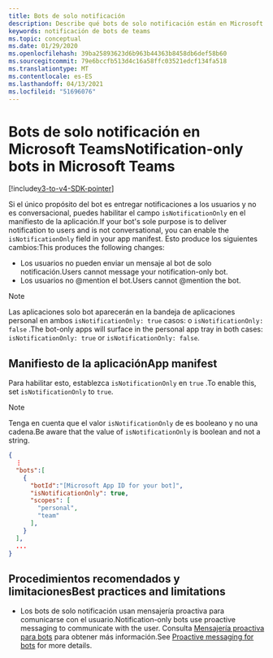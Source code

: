 ```yaml
---
title: Bots de solo notificación
description: Describe qué bots de solo notificación están en Microsoft Teams
keywords: notificación de bots de teams
ms.topic: conceptual
ms.date: 01/29/2020
ms.openlocfilehash: 39ba25893623d6b963b44363b8458db6def58b60
ms.sourcegitcommit: 79e6bccfb513d4c16a58ffc03521edcf134fa518
ms.translationtype: MT
ms.contentlocale: es-ES
ms.lasthandoff: 04/13/2021
ms.locfileid: "51696076"
---
```

# <a name="notification-only-bots-in-microsoft-teams"></a><span data-ttu-id="9d156-104">Bots de solo notificación en Microsoft Teams</span><span class="sxs-lookup"><span data-stu-id="9d156-104">Notification-only bots in Microsoft Teams</span></span>

[!include[v3-to-v4-SDK-pointer](~/includes/v3-to-v4-pointer-bots.md)]

<span data-ttu-id="9d156-105">Si el único propósito del bot es entregar notificaciones a los usuarios y no es conversacional, puedes habilitar el campo `isNotificationOnly` en el manifiesto de la aplicación.</span><span class="sxs-lookup"><span data-stu-id="9d156-105">If your bot's sole purpose is to deliver notification to users and is not conversational, you can enable the `isNotificationOnly` field in your app manifest.</span></span> <span data-ttu-id="9d156-106">Esto produce los siguientes cambios:</span><span class="sxs-lookup"><span data-stu-id="9d156-106">This produces the following changes:</span></span>

* <span data-ttu-id="9d156-107">Los usuarios no pueden enviar un mensaje al bot de solo notificación.</span><span class="sxs-lookup"><span data-stu-id="9d156-107">Users cannot message your notification-only bot.</span></span>
* <span data-ttu-id="9d156-108">Los usuarios no @mention el bot.</span><span class="sxs-lookup"><span data-stu-id="9d156-108">Users cannot @mention the bot.</span></span>

> [!NOTE]
> <span data-ttu-id="9d156-109">Las aplicaciones solo bot aparecerán en la bandeja de aplicaciones personal en ambos `isNotificationOnly: true` casos: o `isNotificationOnly: false` .</span><span class="sxs-lookup"><span data-stu-id="9d156-109">The bot-only apps will surface in the personal app tray in both cases: `isNotificationOnly: true` or `isNotificationOnly: false`.</span></span>

## <a name="app-manifest"></a><span data-ttu-id="9d156-110">Manifiesto de la aplicación</span><span class="sxs-lookup"><span data-stu-id="9d156-110">App manifest</span></span>

<span data-ttu-id="9d156-111">Para habilitar esto, establezca `isNotificationOnly` en `true` .</span><span class="sxs-lookup"><span data-stu-id="9d156-111">To enable this, set `isNotificationOnly` to `true`.</span></span>

> [!NOTE]
> <span data-ttu-id="9d156-112">Tenga en cuenta que el valor `isNotificationOnly` de es booleano y no una cadena.</span><span class="sxs-lookup"><span data-stu-id="9d156-112">Be aware that the value of `isNotificationOnly` is boolean and not a string.</span></span>

```json
{
  ⋮
  "bots":[
    {
      "botId":"[Microsoft App ID for your bot]",
      "isNotificationOnly": true,
      "scopes": [
        "personal",
        "team"
      ],
    }
  ],
  ...
}
```

## <a name="best-practices-and-limitations"></a><span data-ttu-id="9d156-113">Procedimientos recomendados y limitaciones</span><span class="sxs-lookup"><span data-stu-id="9d156-113">Best practices and limitations</span></span>

* <span data-ttu-id="9d156-114">Los bots de solo notificación usan mensajería proactiva para comunicarse con el usuario.</span><span class="sxs-lookup"><span data-stu-id="9d156-114">Notification-only bots use proactive messaging to communicate with the user.</span></span> <span data-ttu-id="9d156-115">Consulta [Mensajería proactiva para bots](~/resources/bot-v3/bot-conversations/bots-conv-proactive.md) para obtener más información.</span><span class="sxs-lookup"><span data-stu-id="9d156-115">See [Proactive messaging for bots](~/resources/bot-v3/bot-conversations/bots-conv-proactive.md) for more details.</span></span>
